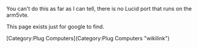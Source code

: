 You can't do this as far as I can tell, there is no Lucid port that runs
on the arm5vte.

This page exists just for google to find.

[Category:Plug Computers](Category:Plug Computers "wikilink")
